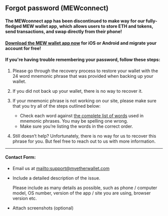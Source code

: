 ## Forgot password (MEWconnect)

#### The MEWconnect app has been discontinued to make way for our fully-fledged MEW wallet app, which allows users to store ETH and tokens, send transactions, and swap directly from their phone!

#### <a href="https://mewwallet.myetherwallet.com">Download the MEW wallet app now</a> for iOS or Android and migrate your account for free!

#### If you're having trouble remembering your password, follow these steps:

1. Please go through the recovery process to restore your wallet with the 24 word mnemonic phrase that was provided when backing up your wallet.

2. If you did not back up your wallet, there is no way to recover it.

3. <p>If your mnemonic phrase is not working on our site, please make sure that you try all of the steps outlined below:</p>
   <ul>
     <li>Check each word against <a href="https://github.com/bitcoin/bips/blob/master/bip-0039/english.txt">the complete list of words</a> used in mnemonic phrases. You may be spelling one wrong.</li>
     <li>Make sure you’re listing the words in the correct order.</li>
   </ul>

4. Still doesn’t help? Unfortunately, there is no way for us to recover this phrase for you. But feel free to reach out to us with more information.

***

#### Contact Form:

* Email us at <mailto:support@myetherwallet.com>

* <p>Include a detailed description of the issue.</p>
  <note>Please include as many details as possible, such as phone / computer model, OS number, version of the app / site you are using, browser version etc.</note>

* Attach screenshots (optional)
